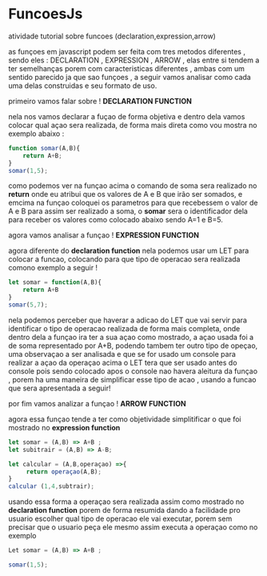 # FuncoesJs
atividade tutorial sobre funcoes (declaration,expression,arrow)

as funçoes em javascript podem ser feita com tres metodos diferentes , sendo eles : DECLARATION , EXPRESSION , ARROW , elas entre si tendem a ter semelhanças porem com caracteristicas diferentes , ambas com um sentido parecido ja que sao funçoes , a seguir vamos analisar como cada uma delas construidas e seu formato de uso.

primeiro vamos falar sobre !
**DECLARATION FUNCTION**

nela nos vamos declarar a fuçao de forma objetiva e dentro dela vamos colocar qual açao sera realizada, de forma mais direta como vou mostra no exemplo abaixo :
```js
function somar(A,B){
    return A+B;
}
somar(1,5);
```

como podemos ver na funçao acima o comando de soma sera realizado no **return** onde eu atribui que os valores de A e B que irão ser somados, e emcima na funçao coloquei os parametros para que recebessem o valor de A e B para assim ser realizado a soma, o **somar** sera o identificador dela para receber os valores como colocado abaixo sendo A=1 e B=5.


agora vamos analisar a funçao !
**EXPRESSION FUNCTION**

agora diferente do **declaration function** nela podemos usar um LET para colocar a funcao, colocando para que tipo de operacao sera realizada comono exemplo a seguir !

```js
let somar = function(A,B){
    return A+B
}
somar(5,7);
```

nela podemos perceber que haverar a adicao do LET que vai servir para identificar o tipo de operacao realizada de forma mais completa, onde dentro dela a funçao ira ter a sua açao como mostrado, a açao usada foi a de soma representado por A+B, podendo tambem ter outro tipo de opeçao, uma observaçao a ser analisada e que se for usado um console para realizar a açao da operaçao acima o LET tera que ser usado antes do console pois sendo colocado apos o console nao havera aleitura da funçao , porem ha uma maneira de simplificar esse tipo de acao , usando a funcao que sera apresentada a seguir!

por fim vamos analizar a funçao !
**ARROW FUNCTION**

agora essa funçao tende a ter como objetividade simplitificar o que foi mostrado no **expression function**

```js
let somar = (A,B) => A+B ; 
let subitrair = (A,B) => A-B;

let calcular = (A,B,operaçao) =>{
     return operaçao(A,B);
}
calcular (1,4,subtrair);

```
usando essa forma a operaçao sera realizada assim como mostrado no **declaration function** porem de forma resumida dando a facilidade pro usuario escolher qual tipo de operacao ele vai executar, porem sem precisar que o usuario peça ele mesmo assim executa a operaçao como no exemplo

```js
Let somar = (A,B) => A+B ;

somar(1,5);
```

